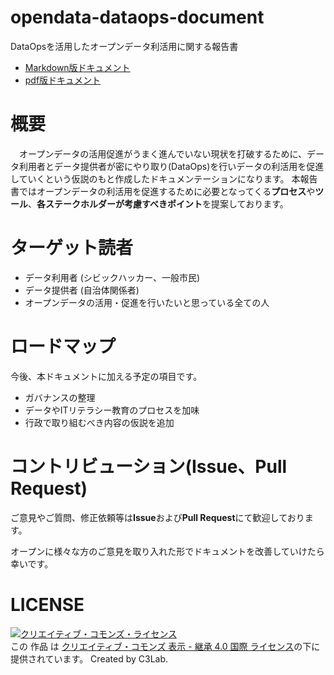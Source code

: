 # opendata-dataops-document
DataOpsを活用したオープンデータ利活用に関する報告書

* [Markdown版ドキュメント](./opendata_dataops.md)
* [pdf版ドキュメント](./opendata_dataops.pdf)

# 概要
　オープンデータの活用促進がうまく進んでいない現状を打破するために、データ利用者とデータ提供者が密にやり取り(DataOps)を行いデータの利活用を促進していくという仮説のもと作成したドキュメンテーションになります。
本報告書ではオープンデータの利活用を促進するために必要となってくる**プロセス**や**ツール**、**各ステークホルダーが考慮すべきポイント**を提案しております。

# ターゲット読者
* データ利用者 (シビックハッカー、一般市民)
* データ提供者 (自治体関係者)
* オープンデータの活用・促進を行いたいと思っている全ての人

# ロードマップ
今後、本ドキュメントに加える予定の項目です。

* ガバナンスの整理
* データやITリテラシー教育のプロセスを加味
* 行政で取り組むべき内容の仮説を追加

# コントリビューション(Issue、Pull Request)
ご意見やご質問、修正依頼等は**Issue**および**Pull Request**にて歓迎しております。

オープンに様々な方のご意見を取り入れた形でドキュメントを改善していけたら幸いです。

# LICENSE
<a rel="license" href="http://creativecommons.org/licenses/by-sa/4.0/"><img alt="クリエイティブ・コモンズ・ライセンス" style="border-width:0" src="https://i.creativecommons.org/l/by-sa/4.0/88x31.png" /></a><br />この 作品 は <a rel="license" href="http://creativecommons.org/licenses/by-sa/4.0/">クリエイティブ・コモンズ 表示 - 継承 4.0 国際 ライセンス</a>の下に提供されています。
Created by C3Lab.
